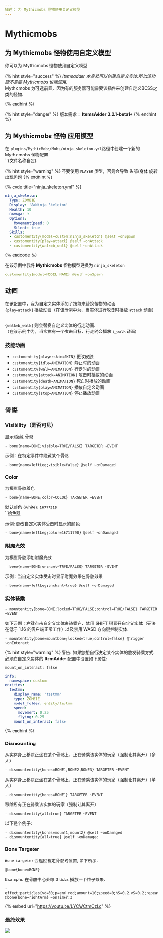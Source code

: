 ```yaml
---
描述： 为 Mythicmobs 怪物使用自定义模型
---
```


# Mythicmobs

## 为 Mythicmobs 怪物使用自定义模型

你可以为 Mythicmobs 怪物使用自定义模型

{% hint style="success" %}
_Itemsadder 本身就可以创建自定义实体.所以该功能不需要 Mythicmobs 也能使用_.\
Mythicmobs 为可选前置，因为有的服务器可能需要该插件来创建自定义BOSS之类的怪物.

{% endhint %}

{% hint style="danger" %}
版本需求： **ItemsAdder 3.2.1-beta1+**
{% endhint %}

## 为 Mythicmobs 怪物 应用模型
在 `plugins/MythicMobs/Mobs/ninja_skeleton.yml`路径中创建一个新的 Mythicmobs 怪物配置\
``(文件名称自定).

{% hint style="warning" %}
不要使用 `PLAYER` 类型，否则会导致 头部/身体 旋转出现问题
{% endhint %}

{% code title="ninja_skeleton.yml" %}
```yaml
ninja_skeleton:
  Type: ZOMBIE
  Display: '&aNinja Skeleton'
  Health: 10
  Damage: 2
  Options:
    MovementSpeed: 0
    Silent: true
  Skills:
  - customentity{model=custom:ninja_skeleton} @self ~onSpawn
  - customentity{play=attack} @self ~onAttack
  - customentity{walk=b_walk} @self ~onAttack
```
{% endcode %}

在该示例中我将 **Mythicmobs** 怪物模型更换为 `ninja_skeleton` 

```yaml
customentity{model=MODEL NAME} @self ~onSpawn
```

## 动画

在该配置中，我为自定义实体添加了技能来替换怪物的动画.\
`{play=attack}` 播放动画（在该示例中为，当实体进行攻击时播放 `attack` 动画）

\
`{walk=b_walk}` 则会替换自定义实体的行走动画.\
（在该示例中为，当实体有一个攻击目标，行走时会播放 `b_walk` 动画)

### 技能动画

* `customentity{playerskin=SKIN}` 更改皮肤
* `customentity{idle=ANIMATION}` 静止时的动画
* `customentity{walk=ANIMATION}` 行走时的动画
* `customentity{attack=ANIMATION}` 攻击时播放的动画
* `customentity{death=ANIMATION}` 死亡时播放的动画
* `customentity{play=ANIMATION}` 播放自定义动画
* `customentity{stop=ANIMATION}` 停止播放动画

## 骨骼

### Visibility（是否可见）

显示/隐藏 骨骼

```
- bone{name=BONE;visible=TRUE/FALSE} TARGETER ~EVENT
```

示例：在特定事件中隐藏某个骨骼

```
- bone{name=leftLeg;visible=false} @self ~onDamaged
```

### Color

为模型骨骼着色

```
- bone{name=BONE;color=COLOR} TARGETER ~EVENT
```

默认颜色 (white): `16777215`\
``[拾色器](https://minecraftcommand.science/armor-color)

示例: 更改自定义实体受击时显示的颜色

```
- bone{name=leftLeg;color=16711790} @self ~onDamaged
```

### 附魔光效

为模型骨骼添加附魔光效

```
- bone{name=BONE;enchant=TRUE/FALSE} TARGETER ~EVENT
```

示例：当自定义实体受击时显示附魔效果在骨骼效果

```
- bone{name=leftLeg;enchant=true} @self ~onDamaged
```

### 实体骑乘

```
- mountentity{bone=BONE;locked=TRUE/FALSE;control=TRUE/FALSE} TARGETER ~EVENT
```

如下示例：右键点击自定义实体来骑乘它，禁用 SHIFT 键离开自定义实体（无法在低于 1.16 的客户端正常工作）以及禁用 WASD 方向键控制实体.

```
- mountentity{bone=mountbone;locked=true;control=false} @trigger ~onInteract
```

{% hint style="warning" %}
警告: 如果您想自行决定某个实体的触发骑乘方式.\
必须在自定义实体的 **ItemAdder** 配置中设置如下属性:

`mount_on_interact: false`

```yaml
info:
  namespace: custom
entities:
  testmm:
    display_name: "testmm"
    type: ZOMBIE
    model_folder: entity/testmm
    speed:
      movement: 0.25
      flying: 0.25
    mount_on_interact: false
```
{% endhint %}

### Dismounting

从实体身上移除正坐在某个骨骼上、正在骑乘该实体的玩家（强制让其离开）（多人）

```
- dismountentity{bones=BONE1,BONE2,BONE3} TARGETER ~EVENT
```

从实体身上移除正坐在某个骨骼上、正在骑乘该实体的玩家（强制让其离开）（单人）

```
- dismountentity{bones=BONE1} TARGETER ~EVENT
```

移除所有正在骑乘该实体的玩家（强制让其离开）

```
- dismountentity{all=true} TARGETER ~EVENT
```

以下是个例子:

```
- dismountentity{bones=mount1,mount2} @self ~onDamaged
- dismountentity{all=true} @self ~onDamaged
```

### Bone Targeter

`Bone targeter` 会返回指定骨骼的位置, 如下所示.

```
@bone{bone=BONE}
```

Example: 在骨骼中心处每 3 ticks 播放一个粒子效果.

```
- effect:particles{vd=50;p=end_rod;amount=10;speed=0;hS=0.2;vS=0.2;repeat=270;repeatInterval=1} @bone{bone=rightArm} ~onTimer:3
```

{% embed url="https://youtu.be/LYCWCtmCzLc" %}

### 最终效果

![](../../../../.gitbook/assets/ezgif.com-gif-maker\(1\).webp)
